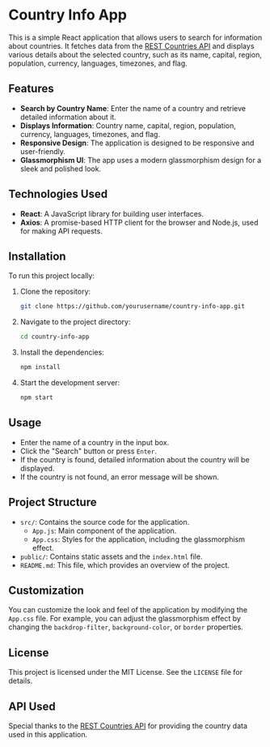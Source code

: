 # Country Info App

This is a simple React application that allows users to search for information about countries. It fetches data from the [REST Countries API](https://restcountries.com/) and displays various details about the selected country, such as its name, capital, region, population, currency, languages, timezones, and flag.

## Features

-   **Search by Country Name**: Enter the name of a country and retrieve detailed information about it.
-   **Displays Information**: Country name, capital, region, population, currency, languages, timezones, and flag.
-   **Responsive Design**: The application is designed to be responsive and user-friendly.
-   **Glassmorphism UI**: The app uses a modern glassmorphism design for a sleek and polished look.

## Technologies Used

-   **React**: A JavaScript library for building user interfaces.
-   **Axios**: A promise-based HTTP client for the browser and Node.js, used for making API requests.

## Installation

To run this project locally:

1. Clone the repository:
    ```bash
    git clone https://github.com/yourusername/country-info-app.git
    ```
2. Navigate to the project directory:
    ```bash
    cd country-info-app
    ```
3. Install the dependencies:
    ```bash
    npm install
    ```
4. Start the development server:
    ```bash
    npm start
    ```

## Usage

-   Enter the name of a country in the input box.
-   Click the "Search" button or press `Enter`.
-   If the country is found, detailed information about the country will be displayed.
-   If the country is not found, an error message will be shown.

## Project Structure

-   `src/`: Contains the source code for the application.
    -   `App.js`: Main component of the application.
    -   `App.css`: Styles for the application, including the glassmorphism effect.
-   `public/`: Contains static assets and the `index.html` file.
-   `README.md`: This file, which provides an overview of the project.

## Customization

You can customize the look and feel of the application by modifying the `App.css` file. For example, you can adjust the glassmorphism effect by changing the `backdrop-filter`, `background-color`, or `border` properties.

## License

This project is licensed under the MIT License. See the `LICENSE` file for details.

## API Used

Special thanks to the [REST Countries API](https://restcountries.com/) for providing the country data used in this application.
